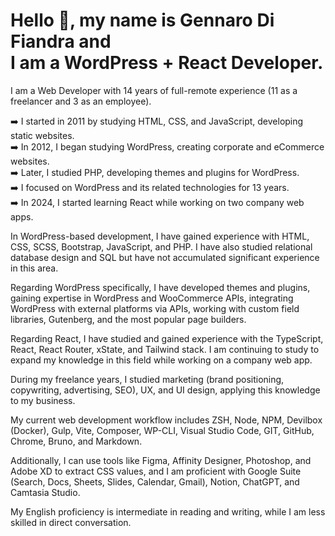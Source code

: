 # Hello 👋, my name is Gennaro Di Fiandra and <br>I am a WordPress + React Developer.

I am a Web Developer with 14 years of full-remote experience (11 as a freelancer and 3 as an employee).

➡️ I started in 2011 by studying HTML, CSS, and JavaScript, developing static websites.<br>
➡️ In 2012, I began studying WordPress, creating corporate and eCommerce websites.<br>
➡️ Later, I studied PHP, developing themes and plugins for WordPress.<br>
➡️ I focused on WordPress and its related technologies for 13 years.<br>
➡️ In 2024, I started learning React while working on two company web apps.<br>

In WordPress-based development, I have gained experience with HTML, CSS, SCSS, Bootstrap, JavaScript, and PHP. I have also studied relational database design and SQL but have not accumulated significant experience in this area.

Regarding WordPress specifically, I have developed themes and plugins, gaining expertise in WordPress and WooCommerce APIs, integrating WordPress with external platforms via APIs, working with custom field libraries, Gutenberg, and the most popular page builders.

Regarding React, I have studied and gained experience with the TypeScript, React, React Router, xState, and Tailwind stack. I am continuing to study to expand my knowledge in this field while working on a company web app.

During my freelance years, I studied marketing (brand positioning, copywriting, advertising, SEO), UX, and UI design, applying this knowledge to my business.

My current web development workflow includes ZSH, Node, NPM, Devilbox (Docker), Gulp, Vite, Composer, WP-CLI, Visual Studio Code, GIT, GitHub, Chrome, Bruno, and Markdown.

Additionally, I can use tools like Figma, Affinity Designer, Photoshop, and Adobe XD to extract CSS values, and I am proficient with Google Suite (Search, Docs, Sheets, Slides, Calendar, Gmail), Notion, ChatGPT, and Camtasia Studio.

My English proficiency is intermediate in reading and writing, while I am less skilled in direct conversation.
